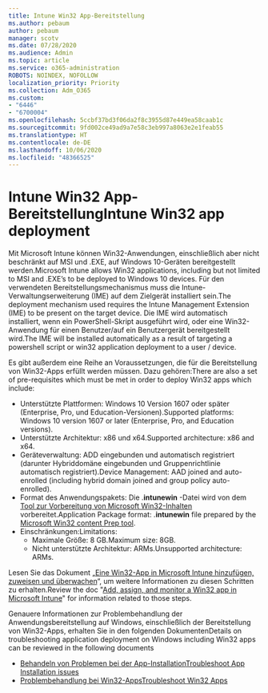 ```yaml
---
title: Intune Win32 App-Bereitstellung
ms.author: pebaum
author: pebaum
manager: scotv
ms.date: 07/28/2020
ms.audience: Admin
ms.topic: article
ms.service: o365-administration
ROBOTS: NOINDEX, NOFOLLOW
localization_priority: Priority
ms.collection: Adm_O365
ms.custom:
- "6446"
- "6700004"
ms.openlocfilehash: 5ccbf37bd3f06da2f8c3955d87e449ea58caab1c
ms.sourcegitcommit: 9fd002ce49ad9a7e58c3eb997a8063e2e1feab55
ms.translationtype: HT
ms.contentlocale: de-DE
ms.lasthandoff: 10/06/2020
ms.locfileid: "48366525"
---
```

# <a name="intune-win32-app-deployment"></a><span data-ttu-id="3506b-102">Intune Win32 App-Bereitstellung</span><span class="sxs-lookup"><span data-stu-id="3506b-102">Intune Win32 app deployment</span></span>

<span data-ttu-id="3506b-103">Mit Microsoft Intune können Win32-Anwendungen, einschließlich aber nicht beschränkt auf MSI und .EXE, auf Windows 10-Geräten bereitgestellt werden.</span><span class="sxs-lookup"><span data-stu-id="3506b-103">Microsoft Intune allows Win32 applications, including but not limited to MSI and .EXE’s to be deployed to Windows 10 devices.</span></span> <span data-ttu-id="3506b-104">Für den verwendeten Bereitstellungsmechanismus muss die Intune-Verwaltungserweiterung (IME) auf dem Zielgerät installiert sein.</span><span class="sxs-lookup"><span data-stu-id="3506b-104">The deployment mechanism used requires the Intune Management Extension (IME) to be present on the target device.</span></span> <span data-ttu-id="3506b-105">Die IME wird automatisch installiert, wenn ein PowerShell-Skript ausgeführt wird, oder eine Win32-Anwendung für einen Benutzer/auf ein Benutzergerät bereitgestellt wird.</span><span class="sxs-lookup"><span data-stu-id="3506b-105">The IME will be installed automatically as a result of targeting a powershell script or win32 application deployment to a user / device.</span></span>

<span data-ttu-id="3506b-106">Es gibt außerdem eine Reihe an Voraussetzungen, die für die Bereitstellung von Win32-Apps erfüllt werden müssen. Dazu gehören:</span><span class="sxs-lookup"><span data-stu-id="3506b-106">There are also a set of pre-requisites which must be met in order to deploy Win32 apps which include:</span></span>

- <span data-ttu-id="3506b-107">Unterstützte Plattformen: Windows 10 Version 1607 oder später (Enterprise, Pro, und Education-Versionen).</span><span class="sxs-lookup"><span data-stu-id="3506b-107">Supported platforms: Windows 10 version 1607 or later (Enterprise, Pro, and Education versions).</span></span>
- <span data-ttu-id="3506b-108">Unterstützte Architektur: x86 und x64.</span><span class="sxs-lookup"><span data-stu-id="3506b-108">Supported architecture: x86 and x64.</span></span>
- <span data-ttu-id="3506b-109">Geräteverwaltung: ADD eingebunden und automatisch registriert (darunter Hybriddomäne eingebunden und Gruppenrichtlinie automatisch registriert).</span><span class="sxs-lookup"><span data-stu-id="3506b-109">Device Management: AAD joined and auto-enrolled (including hybrid domain joined and group policy auto-enrolled).</span></span>
- <span data-ttu-id="3506b-110">Format des Anwendungspakets: Die .**intunewin** -Datei wird von dem [Tool zur Vorbereitung von Microsoft Win32-Inhalten](https://docs.microsoft.com/mem/intune/apps/apps-win32-prepare) vorbereitet.</span><span class="sxs-lookup"><span data-stu-id="3506b-110">Application Package format: .**intunewin**  file prepared by the [Microsoft Win32 content Prep tool](https://docs.microsoft.com/mem/intune/apps/apps-win32-prepare).</span></span>
- <span data-ttu-id="3506b-111">Einschränkungen:</span><span class="sxs-lookup"><span data-stu-id="3506b-111">Limitations:</span></span>
    - <span data-ttu-id="3506b-112">Maximale Größe: 8 GB.</span><span class="sxs-lookup"><span data-stu-id="3506b-112">Maximum size: 8GB.</span></span>
    - <span data-ttu-id="3506b-113">Nicht unterstützte Architektur: ARMs.</span><span class="sxs-lookup"><span data-stu-id="3506b-113">Unsupported architecture: ARMs.</span></span>

<span data-ttu-id="3506b-114">Lesen Sie das Dokument „[Eine Win32-App in Microsoft Intune hinzufügen, zuweisen und überwachen](https://docs.microsoft.com/mem/intune/apps/apps-win32-add)“, um weitere Informationen zu diesen Schritten zu erhalten.</span><span class="sxs-lookup"><span data-stu-id="3506b-114">Review the doc "[Add, assign, and monitor a Win32 app in Microsoft Intune](https://docs.microsoft.com/mem/intune/apps/apps-win32-add)" for information related to those steps.</span></span>

<span data-ttu-id="3506b-115">Genauere Informationen zur Problembehandlung der Anwendungsbereitstellung auf Windows, einschließlich der Bereitstellung von Win32-Apps, erhalten Sie in den folgenden Dokumenten</span><span class="sxs-lookup"><span data-stu-id="3506b-115">Details on troubleshooting application deployment on Windows including Win32 apps can be reviewed in the following documents</span></span>

- [<span data-ttu-id="3506b-116">Behandeln von Problemen bei der App-Installation</span><span class="sxs-lookup"><span data-stu-id="3506b-116">Troubleshoot App Installation issues</span></span>](https://docs.microsoft.com/mem/intune/apps/troubleshoot-app-install)  
- [<span data-ttu-id="3506b-117">Problembehandlung bei Win32-Apps</span><span class="sxs-lookup"><span data-stu-id="3506b-117">Troubleshoot Win32 Apps</span></span>](https://docs.microsoft.com/mem/intune/apps/apps-win32-troubleshoot)